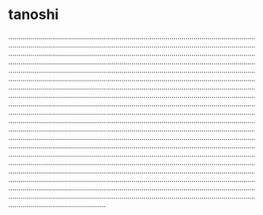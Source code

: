 # tanoshi
.................................................................................................................................................................................................................................................................................................................................................................................................................................................................................................................................................................................................................................................................................................................................................................................................................................................................................................................................................................................................................................................................................................................................................................................................................................................................................................................................................................................................................................................................................................................................................................................................................................................................................................................................................................................................................................................................................................................................................................................................................................................................................................................................................................................................................................................................................................................................................................................................................................................................................................................................................................................................................................